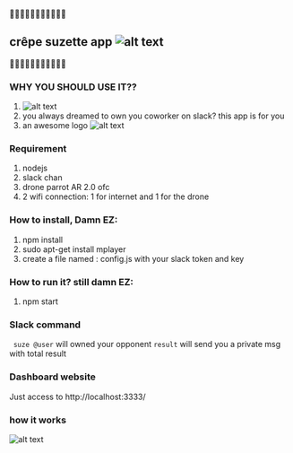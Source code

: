 :rocket::rocket::rocket::rocket::rocket::rocket::rocket::rocket::rocket::rocket::rocket:
## crêpe suzette app ![alt text](http://image.noelshack.com/fichiers/2016/39/1475372720-rsz-export-1-1.png "lol")
:rocket::rocket::rocket::rocket::rocket::rocket::rocket::rocket::rocket::rocket::rocket:

### WHY YOU SHOULD USE IT??



1. ![alt text](https://images-na.ssl-images-amazon.com/images/I/81e7Pdsj3GL._SL1500_.jpg "lol")
2. you always dreamed to own you coworker on slack? this app is for you
3. an awesome logo ![alt text](http://image.noelshack.com/fichiers/2016/39/1475372720-rsz-export-1-1.png "lol")

### Requirement
1. nodejs
2. slack chan
3. drone parrot AR 2.0 ofc
2. 2 wifi connection: 1 for internet and 1 for the drone

### How to install, Damn EZ:

1. npm install
2. sudo apt-get install mplayer
3. create a file named : config.js with your slack token and key

### How to run it? still damn EZ:

1. npm start

### Slack command
``` suze @user```
will owned your opponent
``` result ``` will send you a private msg with total result

### Dashboard website
Just access to http://localhost:3333/

### how it works

![alt text](http://i0.kym-cdn.com/photos/images/newsfeed/001/012/491/a13.jpg "lol")
